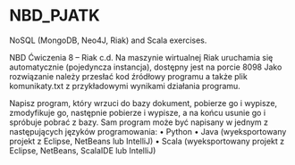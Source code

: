 # NBD_PJATK
NoSQL (MongoDB, Neo4J, Riak) and Scala exercises.

NBD Ćwiczenia 8 – Riak c.d.
Na maszynie wirtualnej Riak uruchamia się automatycznie (pojedyncza instancja), dostępny jest na porcie 8098 
Jako rozwiązanie należy przesłać kod źródłowy programu a także plik komunikaty.txt z przykładowymi wynikami działania programu. 
 
Napisz program, który wrzuci do bazy dokument, pobierze go i wypisze, zmodyfikuje go, następnie pobierze i wypisze, a na końcu usunie go i spróbuje pobrać z bazy. Sam program może być napisany w jednym z następujących języków programowania: 
•	Python 
•	Java (wyeksportowany projekt z Eclipse, NetBeans lub IntelliJ) 
•	Scala (wyeksportowany projekt z Eclipse, NetBeans, ScalaIDE lub IntelliJ)
